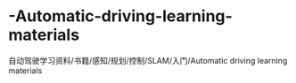 # -Automatic-driving-learning-materials
自动驾驶学习资料/书籍/感知/规划/控制/SLAM/入门/Automatic driving learning materials
